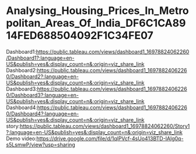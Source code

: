 # Analysing_Housing_Prices_In_Metropolitan_Areas_Of_India_DF6C1CA8914FED688504092F1C34FE07
Dashboard1:https://public.tableau.com/views/dashboard1_16978824062260/Dashboard1?:language=en-US&publish=yes&:display_count=n&:origin=viz_share_link
Dashboard2:https://public.tableau.com/views/dashboard1_16978824062260/Dashboard2?:language=en-US&publish=yes&:display_count=n&:origin=viz_share_link
Dashboard3:https://public.tableau.com/views/dashboard1_16978824062260/Dashboard3?:language=en-US&publish=yes&:display_count=n&:origin=viz_share_link
Dashboard4:https://public.tableau.com/views/dashboard1_16978824062260/Dashboard4?:language=en-US&publish=yes&:display_count=n&:origin=viz_share_link
story:https://public.tableau.com/views/dashboard1_16978824062260/Story1?:language=en-US&publish=yes&:display_count=n&:origin=viz_share_link
Demo video:https://drive.google.com/file/d/1qlPVcf-4sUo413BTD-IAlg0q-s5LsmwP/view?usp=sharing

